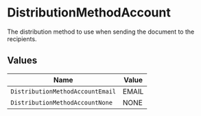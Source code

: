 # DistributionMethodAccount

The distribution method to use when sending the document to the recipients.


## Values

| Name                             | Value                            |
| -------------------------------- | -------------------------------- |
| `DistributionMethodAccountEmail` | EMAIL                            |
| `DistributionMethodAccountNone`  | NONE                             |